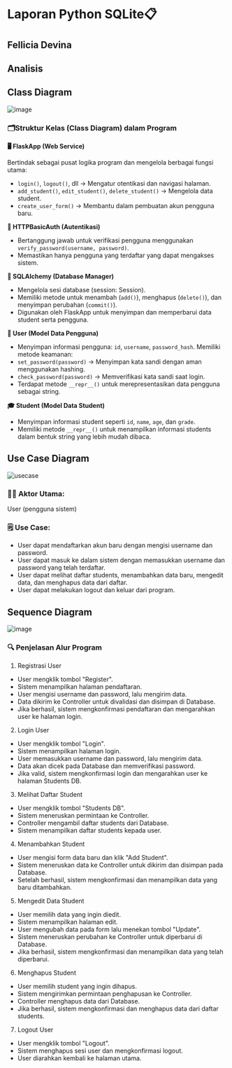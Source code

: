 # **Laporan Python SQLite📋**
## Fellicia Devina

## **Analisis**

## **Class Diagram**
![image](https://github.com/user-attachments/assets/d73b3a5a-286d-4c62-a050-f0ba17c78cd7)

### **🗂️Struktur Kelas (Class Diagram) dalam Program**

**🖥️ FlaskApp (Web Service)**

Bertindak sebagai pusat logika program dan mengelola berbagai fungsi utama:
- `login()`, `logout()`, dll → Mengatur otentikasi dan navigasi halaman.
- `add_student()`, `edit_student()`, `delete_student()` → Mengelola data student.
- `create_user_form()` → Membantu dalam pembuatan akun pengguna baru.

**🔑 HTTPBasicAuth (Autentikasi)**

- Bertanggung jawab untuk verifikasi pengguna menggunakan `verify_password(username, password)`.
- Memastikan hanya pengguna yang terdaftar yang dapat mengakses sistem.

**📂 SQLAlchemy (Database Manager)**

- Mengelola sesi database (session: Session).
- Memiliki metode untuk menambah (`add()`), menghapus (`delete()`), dan menyimpan perubahan (`commit()`).
- Digunakan oleh FlaskApp untuk menyimpan dan memperbarui data student serta pengguna.

**👤 User (Model Data Pengguna)**

- Menyimpan informasi pengguna: `id`, `username`, `password_hash`.
Memiliki metode keamanan:
- `set_password(password)` → Menyimpan kata sandi dengan aman menggunakan hashing.
- `check_password(password)` → Memverifikasi kata sandi saat login.
- Terdapat metode `__repr__()` untuk merepresentasikan data pengguna sebagai string.

**🎓 Student (Model Data Student)**

- Menyimpan informasi student seperti `id`, `name`, `age`, dan `grade`.
- Memiliki metode `__repr__()` untuk menampilkan informasi students dalam bentuk string yang lebih mudah dibaca.

## **Use Case Diagram**
![usecase](https://github.com/user-attachments/assets/9ef9a2f6-3ffe-4c3e-9097-62764f073480)

### **🧍‍♂️ Aktor Utama:**
User (pengguna sistem)

### **🗒️ Use Case:**

- User dapat mendaftarkan akun baru dengan mengisi username dan password.
- User dapat masuk ke dalam sistem dengan memasukkan username dan password yang telah terdaftar.
- User dapat melihat daftar students, menambahkan data baru, mengedit data, dan menghapus data dari daftar.
- User dapat melakukan logout dan keluar dari program.

## **Sequence Diagram**

![image](https://github.com/user-attachments/assets/a7a5ca7d-41d9-4d1a-b9e1-0a40cfea0c6e)


### **🔍 Penjelasan Alur Program**

1. Registrasi User

- User mengklik tombol "Register".
- Sistem menampilkan halaman pendaftaran.
- User mengisi username dan password, lalu mengirim data.
- Data dikirim ke Controller untuk divalidasi dan disimpan di Database.
- Jika berhasil, sistem mengkonfirmasi pendaftaran dan mengarahkan user ke halaman login.
  
2. Login User

- User mengklik tombol "Login".
- Sistem menampilkan halaman login.
- User memasukkan username dan password, lalu mengirim data.
- Data akan dicek pada Database dan memverifikasi password.
- Jika valid, sistem mengkonfirmasi login dan mengarahkan user ke halaman Students DB.
  
3. Melihat Daftar Student

- User mengklik tombol "Students DB".
- Sistem meneruskan permintaan ke Controller.
- Controller mengambil daftar students dari Database.
- Sistem menampilkan daftar students kepada user.
  
4. Menambahkan Student

- User mengisi form data baru dan klik "Add Student".
- Sistem meneruskan data ke Controller untuk dikirim dan disimpan pada Database.
- Setelah berhasil, sistem mengkonfirmasi dan menampilkan data yang baru ditambahkan.
  
5. Mengedit Data Student

- User memilih data yang ingin diedit.
- Sistem menampilkan halaman edit.
- User mengubah data pada form lalu menekan tombol "Update".
- Sistem meneruskan perubahan ke Controller untuk diperbarui di Database.
- Jika berhasil, sistem mengkonfirmasi dan menampilkan data yang telah diperbarui.
  
6. Menghapus Student

- User memilih student yang ingin dihapus.
- Sistem mengirimkan permintaan penghapusan ke Controller.
- Controller menghapus data dari Database.
- Jika berhasil, sistem mengkonfirmasi dan menghapus data dari daftar students.

7. Logout User

- User mengklik tombol "Logout".
- Sistem menghapus sesi user dan mengkonfirmasi logout.
- User diarahkan kembali ke halaman utama.
